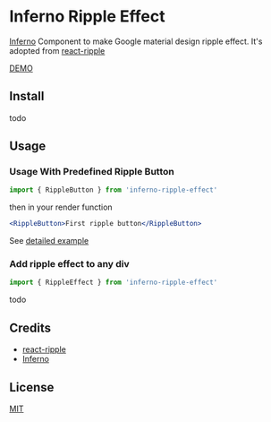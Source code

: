 # Inferno Ripple Effect
[Inferno](https://infernojs.org/) Component to make Google material design ripple effect. It's adopted from [react-ripple](https://github.com/BosNaufal/react-ripple)

[DEMO](https://bosnaufal.github.io/react-ripple)


## Install
todo
<!--
You can import [react-ripple](./src/js/components/index.js) to your react component file like [this](./src/js/components/app.js) and process it with your preprocessor.;


You can install it via NPM
```bash
npm install react-ripple-effect
```
-->


## Usage

### Usage With Predefined Ripple Button

```js
import { RippleButton } from 'inferno-ripple-effect'
```

then in your render function
```jsx
<RippleButton>First ripple button</RippleButton>
```

See [detailed example](./src/index.tsx)


### Add ripple effect to any div
```js
import { RippleEffect } from 'inferno-ripple-effect'
```

todo



## Credits
- [react-ripple](https://github.com/BosNaufal/react-ripple)
- [Inferno](https://infernojs.org/)

## License
[MIT](http://opensource.org/licenses/MIT)


